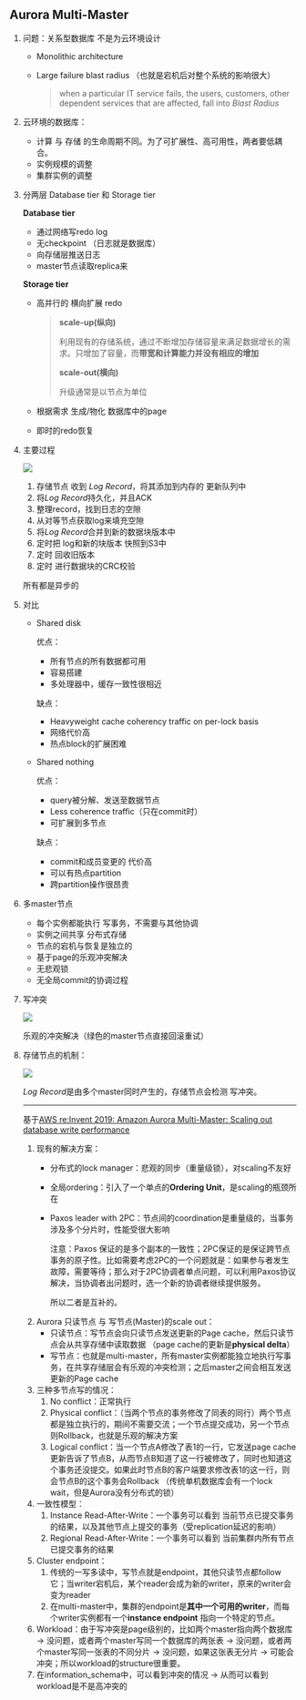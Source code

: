 ## Aurora Multi-Master

1. 问题：关系型数据库 不是为云环境设计

   - Monolithic architecture

   - Large failure blast radius （也就是宕机后对整个系统的影响很大）

     > when a particular IT service fails, the users, customers, other dependent services that are affected, fall into *Blast Radius*

2. 云环境的数据库：

   - 计算 与 存储 的生命周期不同。为了可扩展性、高可用性，两者要低耦合。
   - 实例规模的调整
   - 集群实例的调整

3. 分两层 Database tier 和 Storage tier

   **Database tier**

   - 通过网络写redo log
   - 无checkpoint （日志就是数据库）
   - 向存储层推送日志
   - master节点读取replica来

   **Storage tier**

   - 高并行的 横向扩展 redo

     > **scale-up(纵向)**
     >
     > 利用现有的存储系统，通过不断增加存储容量来满足数据增长的需求。只增加了容量，而**带宽和计算能力并没有相应的增加**
     >
     > **scale-out(横向)**
     >
     > 升级通常是以节点为单位

   - 根据需求 生成/物化 数据库中的page

   - 即时的redo恢复

4. 主要过程

   ![](https://cchw-1257198376.cos.ap-chengdu.myqcloud.com/test/clipboard_20200617100450.png)

   1. 存储节点 收到 *Log Record*，将其添加到内存的 更新队列中
   2. 将*Log Record*持久化，并且ACK
   3. 整理record，找到日志的空隙
   4. 从对等节点获取log来填充空隙
   5. 将*Log Record*合并到新的数据块版本中
   6. 定时把 log和新的块版本 快照到S3中
   7. 定时 回收旧版本
   8. 定时 进行数据块的CRC校验

   所有都是异步的

5. 对比

   - Shared disk

     优点：

     - 所有节点的所有数据都可用
     - 容易搭建
     - 多处理器中，缓存一致性很相近

     缺点：

     - Heavyweight cache coherency traffic on per-lock basis
     - 网络代价高
     - 热点block的扩展困难

   - Shared nothing

     优点：

     - query被分解、发送至数据节点
     - Less coherence traffic（只在commit时）
     - 可扩展到多节点

     缺点：

     - commit和成员变更的 代价高
     - 可以有热点partition
     - 跨partition操作很昂贵

6. 多master节点
   - 每个实例都能执行 写事务，不需要与其他协调
   - 实例之间共享 分布式存储
   - 节点的宕机与恢复是独立的
   - 基于page的乐观冲突解决
   - 无悲观锁
   - 无全局commit的协调过程

7. 写冲突

   ![](https://cchw-1257198376.cos.ap-chengdu.myqcloud.com/test/clipboard_20200618120749.png)

   乐观的冲突解决（绿色的master节点直接回滚重试）

8. 存储节点的机制：

   ![](https://cchw-1257198376.cos.ap-chengdu.myqcloud.com/test/clipboard_20200618121412.png)

   *Log Record*是由多个master同时产生的，存储节点会检测 写冲突。

   ----------

   基于[AWS re:Invent 2019: Amazon Aurora Multi-Master: Scaling out database write performance](https://www.youtube.com/watch?v=p0C0jakzYuc)

   1. 现有的解决方案：
      - 分布式的lock manager：悲观的同步（重量级锁），对scaling不友好
      
      - 全局ordering：引入了一个单点的**Ordering Unit**，是scaling的瓶颈所在
      
      - Paxos leader with 2PC：节点间的coordination是重量级的，当事务涉及多个分片时，性能受很大影响
      
        注意：Paxos 保证的是多个副本的一致性；2PC保证的是保证跨节点事务的原子性。比如需要考虑2PC的一个问题就是：如果参与者发生故障，需要等待；那么对于2PC协调者单点问题，可以利用Paxos协议解决，当协调者出问题时，选一个新的协调者继续提供服务。
      
        所以二者是互补的。
   2. Aurora 只读节点 与 写节点(Master)的scale out：
      - 只读节点：写节点会向只读节点发送更新的Page cache，然后只读节点会从共享存储中读取数据 （page cache的更新是**physical delta**）
      - 写节点：也就是multi-master，所有master实例都能独立地执行写事务，在共享存储层会有乐观的冲突检测；之后master之间会相互发送更新的Page cache
   3. 三种多节点写的情况：
      1. No conflict：正常执行
      1. Physical conflict：（当两个节点的事务修改了同表的同行）两个节点都是独立执行的，期间不需要交流；一个节点提交成功，另一个节点则Rollback，也就是乐观的解决方案
      1. Logical conflict：当一个节点A修改了表1的一行，它发送page cache更新告诉了节点B，从而节点B知道了这一行被修改了，同时也知道这个事务还没提交。如果此时节点B的客户端要求修改表1的这一行，则会节点B的这个事务会Rollback （传统单机数据库会有一个lock wait，但是Aurora没有分布式的锁）
   4. 一致性模型：
      1. Instance Read-After-Write：一个事务可以看到 当前节点已提交事务的结果，以及其他节点上提交的事务（受replication延迟的影响）
      1. Regional Read-After-Write：一个事务可以看到 当前集群内所有节点已提交事务的结果
   5. Cluster endpoint：
      1. 传统的一写多读中，写节点就是endpoint，其他只读节点都follow它；当writer宕机后，某个reader会成为新的writer，原来的writer会变为reader
      1. 在multi-master中，集群的endpoint是**其中一个可用的writer**，而每个writer实例都有一个**instance endpoint** 指向一个特定的节点。
   6. Workload：由于写冲突是page级别的，比如两个master指向两个数据库 -> 没问题，或者两个master写同一个数据库的两张表 -> 没问题，或者两个master写同一张表的不同分片 -> 没问题，如果这张表无分片 -> 可能会冲突；所以workload的structure很重要。
   7. 在information_schema中，可以看到冲突的情况 -> 从而可以看到workload是不是高冲突的